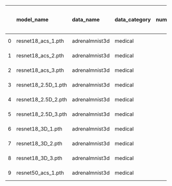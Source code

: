 |    | model_name          | data_name      | data_category   |   num_class |   training_size | conference   |   year | country    |   num_authors |   test accuracy |   model stealing accuracy |   model stealing agreement |   num_conv |   num_fc |   max_kernel |   max_channel | pooling   | dropout   |   train accuracy |   correct AUC |   m_entropy AUC |   MLP AUC |   overfit gap |   AUC diff_c |   AUC diff_m |   MLP top-3 AUC |   MLP Large AUC |   num_params |   wrn accuracy |   wrn agree |   imgnet accuracy |   imgnet agree | model architecture   | model type   | purpose   | conference type   |
|---:|:--------------------|:---------------|:----------------|------------:|----------------:|:-------------|-------:|:-----------|--------------:|----------------:|--------------------------:|---------------------------:|-----------:|---------:|-------------:|--------------:|:----------|:----------|-----------------:|--------------:|----------------:|----------:|--------------:|-------------:|-------------:|----------------:|----------------:|-------------:|---------------:|------------:|------------------:|---------------:|:---------------------|:-------------|:----------|:------------------|
|  0 | resnet18_acs_1.pth  | adrenalmnist3d | medical         |           2 |            1188 | arXiv        |   2021 | China, USA |             8 |        0.731544 |                  0.59396  |                   0.822148 |          0 |        0 |            0 |             0 |           | False     |                0 |             0 |               0 |         0 |     -0.731544 |            0 |            0 |               0 |               0 |          nan |              0 |           0 |                 0 |              0 | resnet18             | resnet       | other     | arXiv             |
|  1 | resnet18_acs_2.pth  | adrenalmnist3d | medical         |           2 |            1188 | arXiv        |   2021 | China, USA |             8 |        0.771812 |                  0.795302 |                   0.795302 |          0 |        0 |            0 |             0 |           | False     |                0 |             0 |               0 |         0 |     -0.771812 |            0 |            0 |               0 |               0 |          nan |              0 |           0 |                 0 |              0 | resnet18             | resnet       | other     | arXiv             |
|  2 | resnet18_acs_3.pth  | adrenalmnist3d | medical         |           2 |            1188 | arXiv        |   2021 | China, USA |             8 |        0.758389 |                  0.704698 |                   0.758389 |          0 |        0 |            0 |             0 |           | False     |                0 |             0 |               0 |         0 |     -0.758389 |            0 |            0 |               0 |               0 |          nan |              0 |           0 |                 0 |              0 | resnet18             | resnet       | other     | arXiv             |
|  3 | resnet18_2.5D_1.pth | adrenalmnist3d | medical         |           2 |            1188 | arXiv        |   2021 | China, USA |             8 |        0.775168 |                  0.778523 |                   0.969799 |          0 |        0 |            0 |             0 |           | False     |                0 |             0 |               0 |         0 |     -0.775168 |            0 |            0 |               0 |               0 |          nan |              0 |           0 |                 0 |              0 | resnet18             | resnet       | other     | arXiv             |
|  4 | resnet18_2.5D_2.pth | adrenalmnist3d | medical         |           2 |            1188 | arXiv        |   2021 | China, USA |             8 |        0.771812 |                  0.778523 |                   0.986577 |          0 |        0 |            0 |             0 |           | False     |                0 |             0 |               0 |         0 |     -0.771812 |            0 |            0 |               0 |               0 |          nan |              0 |           0 |                 0 |              0 | resnet18             | resnet       | other     | arXiv             |
|  5 | resnet18_2.5D_3.pth | adrenalmnist3d | medical         |           2 |            1188 | arXiv        |   2021 | China, USA |             8 |        0.768456 |                  0.768456 |                   1        |          0 |        0 |            0 |             0 |           | False     |                0 |             0 |               0 |         0 |     -0.768456 |            0 |            0 |               0 |               0 |          nan |              0 |           0 |                 0 |              0 | resnet18             | resnet       | other     | arXiv             |
|  6 | resnet18_3D_1.pth   | adrenalmnist3d | medical         |           2 |            1188 | arXiv        |   2021 | China, USA |             8 |        0.778524 |                  0.771812 |                   0.912752 |          0 |        0 |            0 |             0 |           | False     |                0 |             0 |               0 |         0 |     -0.778524 |            0 |            0 |               0 |               0 |          nan |              0 |           0 |                 0 |              0 | resnet18             | resnet       | other     | arXiv             |
|  7 | resnet18_3D_2.pth   | adrenalmnist3d | medical         |           2 |            1188 | arXiv        |   2021 | China, USA |             8 |        0.778524 |                  0.781879 |                   0.956376 |          0 |        0 |            0 |             0 |           | False     |                0 |             0 |               0 |         0 |     -0.778524 |            0 |            0 |               0 |               0 |          nan |              0 |           0 |                 0 |              0 | resnet18             | resnet       | other     | arXiv             |
|  8 | resnet18_3D_3.pth   | adrenalmnist3d | medical         |           2 |            1188 | arXiv        |   2021 | China, USA |             8 |        0.607383 |                  0.771812 |                   0.600671 |          0 |        0 |            0 |             0 |           | False     |                0 |             0 |               0 |         0 |     -0.607383 |            0 |            0 |               0 |               0 |          nan |              0 |           0 |                 0 |              0 | resnet18             | resnet       | other     | arXiv             |
|  9 | resnet50_acs_1.pth  | adrenalmnist3d | medical         |           2 |            1188 | arXiv        |   2021 | China, USA |             8 |        0.778524 |                  0.785235 |                   0.939597 |          0 |        0 |            0 |             0 |           | False     |                0 |             0 |               0 |         0 |     -0.778524 |            0 |            0 |               0 |               0 |          nan |              0 |           0 |                 0 |              0 | resnet50             | resnet       | other     | arXiv             |
